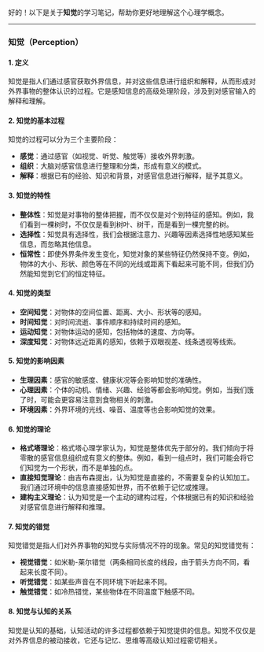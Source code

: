 好的！以下是关于**知觉**的学习笔记，帮助你更好地理解这个心理学概念。

---

### 知觉（Perception）

#### 1. 定义

知觉是指人们通过感官获取外界信息，并对这些信息进行组织和解释，从而形成对外界事物的整体认识的过程。它是感知信息的高级处理阶段，涉及到对感官输入的解释和理解。

#### 2. 知觉的基本过程

知觉的过程可以分为三个主要阶段：

- **感觉**：通过感官（如视觉、听觉、触觉等）接收外界刺激。
- **组织**：大脑对感官信息进行整理和分类，形成有意义的模式。
- **解释**：根据已有的经验、知识和背景，对感官信息进行解释，赋予其意义。

#### 3. 知觉的特性

- **整体性**：知觉是对事物的整体把握，而不仅仅是对个别特征的感知。例如，我们看到一棵树时，不仅仅是看到树叶、树干，而是看到一棵完整的树。
- **选择性**：知觉具有选择性，我们会根据注意力、兴趣等因素选择性地感知某些信息，而忽略其他信息。
- **恒常性**：即使外界条件发生变化，知觉对象的某些特征仍然保持不变。例如，物体的大小、形状、颜色等在不同的光线或距离下看起来可能不同，但我们仍然能知觉到它们的恒定特征。

#### 4. 知觉的类型

- **空间知觉**：对物体的空间位置、距离、大小、形状等的感知。
- **时间知觉**：对时间流逝、事件顺序和持续时间的感知。
- **运动知觉**：对物体运动的感知，包括物体的速度、方向等。
- **深度知觉**：对物体远近距离的感知，依赖于双眼视差、线条透视等线索。

#### 5. 知觉的影响因素

- **生理因素**：感官的敏感度、健康状况等会影响知觉的准确性。
- **心理因素**：个体的动机、情绪、兴趣、经验等都会影响知觉。例如，当我们饿了时，可能会更容易注意到食物相关的刺激。
- **环境因素**：外界环境的光线、噪音、温度等也会影响知觉的效果。

#### 6. 知觉的理论

- **格式塔理论**：格式塔心理学家认为，知觉是整体优先于部分的。我们倾向于将零散的感官信息组织成有意义的整体。例如，看到一组点时，我们可能会将它们知觉为一个形状，而不是单独的点。
- **直接知觉理论**：由吉布森提出，认为知觉是直接的，不需要复杂的认知加工。我们通过环境中的信息直接感知世界，而不依赖于记忆或推理。
- **建构主义理论**：认为知觉是一个主动的建构过程，个体根据已有的知识和经验对感官信息进行解释和推理。

#### 7. 知觉的错觉

知觉错觉是指人们对外界事物的知觉与实际情况不符的现象。常见的知觉错觉有：

- **视觉错觉**：如米勒-莱尔错觉（两条相同长度的线段，由于箭头方向不同，看起来长度不同）。
- **听觉错觉**：如某些声音在不同环境下听起来不同。
- **触觉错觉**：如冷热错觉，某些物体在不同温度下触感不同。

#### 8. 知觉与认知的关系

知觉是认知的基础，认知活动的许多过程都依赖于知觉提供的信息。知觉不仅仅是对外界信息的被动接收，它还与记忆、思维等高级认知过程密切相关。

